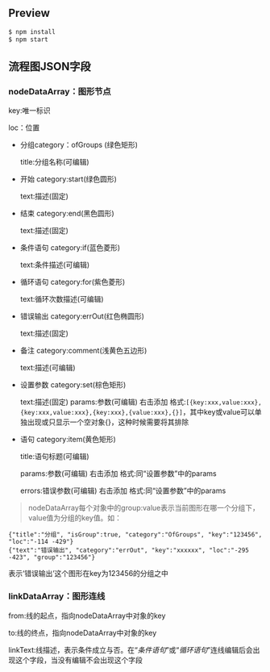 ## Preview

```bash
$ npm install
$ npm start
```

## 流程图JSON字段

### nodeDataArray：图形节点

  key:唯一标识
  
  loc：位置

* 分组category：ofGroups (绿色矩形)

    title:分组名称(可编辑)
    

* 开始 category:start(绿色圆形)

    text:描述(固定)
    

* 结束 category:end(黑色圆形)

    text:描述(固定)
    

* 条件语句 category:if(蓝色菱形)

    text:条件描述(可编辑)
    

* 循环语句 category:for(紫色菱形)

    text:循环次数描述(可编辑)
    

* 错误输出 category:errOut(红色椭圆形)
    
    text:描述(固定)
    

* 备注 category:comment(浅黄色五边形)

    text:描述(可编辑)
    

* 设置参数 category:set(棕色矩形)

    text:描述(固定)
    params:参数(可编辑) 右击添加 格式:```[{key:xxx,value:xxx},{key:xxx,value:xxx},{key:xxx},{value:xxx},{}]```，其中key或value可以单独出现或只显示一个空对象{}，这种时候需要将其排除


* 语句 category:item(黄色矩形)

    title:语句标题(可编辑)
    
    params:参数(可编辑) 右击添加  格式:同“设置参数”中的params
    
    errors:错误参数(可编辑) 右击添加  格式:同“设置参数”中的params
    

>nodeDataArray每个对象中的group:value表示当前图形在哪一个分组下，value值为分组的key值。如：
```
{"title":"分组", "isGroup":true, "category":"OfGroups", "key":"123456", "loc":"-114 -429"}
{"text":"错误输出", "category":"errOut", "key":"xxxxxx", "loc":"-295 -423", "group":"123456"}
```
表示‘错误输出’这个图形在key为123456的分组之中


### linkDataArray：图形连线

from:线的起点，指向nodeDataArray中对象的key

to:线的终点，指向nodeDataArray中对象的key

linkText:线描述，表示条件成立与否。在“*条件语句*”或“*循环语句*”连线编辑后会出现这个字段，当没有编辑不会出现这个字段







